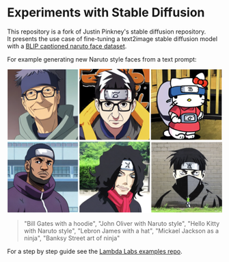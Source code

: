 # Experiments with Stable Diffusion

This repository is a fork of Justin Pinkney's stable diffusion repository.  
It presents the use case of fine-tuning a text2image stable diffusion model with a [BLIP captioned naruto face dataset](https://huggingface.co/datasets/lambdalabs/naruto-blip-captions).

For example generating new Naruto style faces from a text prompt:

<img src="./assets/outputv2_grid.png" alt="drawing" width="600"/>

> "Bill Gates with a hoodie", "John Oliver with Naruto style", "Hello Kitty with Naruto style", "Lebron James with a hat", "Mickael Jackson as a ninja", "Banksy Street art of ninja"

For a step by step guide see the [Lambda Labs examples repo](https://github.com/LambdaLabsML/examples).
